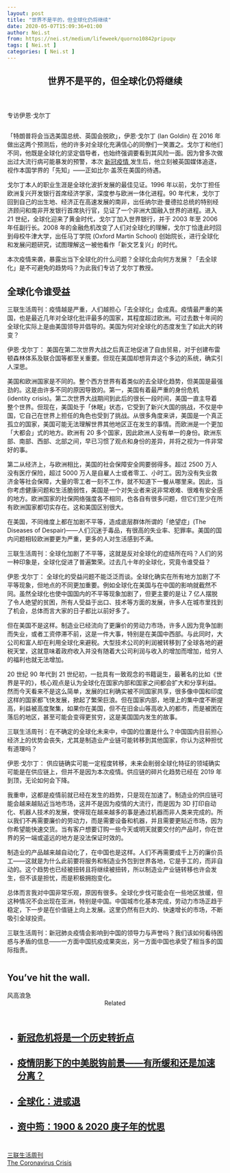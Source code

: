 ```yaml
---
layout: post
title: "世界不是平的，但全球化仍将继续"
date: 2020-05-07T15:09:36+01:00
author: Nei.st
from: https://nei.st/medium/lifeweek/quorno10842pripuqv
tags: [ Nei.st ]
categories: [ Nei.st ]
---
```


<article class="post-19623 post type-post status-publish format-standard hentry category-lifeweek tag-the-coronavirus-crisis" id="post-19623">
 <header class="page-header medium Archives">
  <div class="page-header__image">
  </div>
  <div class="page-header__content">
   <h1 class="page-title text-align-center">
    世界不是平的，但全球化仍将继续
   </h1>
  </div>
 </header>
 <div class="entry-content aesop-entry-content" id="post-19623-content">
  <link as="font" crossorigin="anonymous" href="//cdn.jsdelivr.net/gh/0nd1jyU39XQ/_/glyph/font-face/0uIzqoZjSuJfvSBnvgXTcApMtcVhMcpr.woff" rel="preload" type="font/woff"/>
  <link as="font" crossorigin="anonymous" href="//cdn.jsdelivr.net/gh/0nd1jyU39XQ/_/glyph/font-face/1sTnSLZWDKucPX6SAk.woff" rel="preload" type="font/woff"/>
  <p class="blog-post__description">
   专访伊恩·戈尔丁
  </p>
  <span id="more-19623">
  </span>
  <div class="container large img">
   <div class="aspectRatioPlaceholder">
    <div class="progressiveMedia" data-height="1286" data-width="2000">
     <img alt="" class="progressiveMedia-image" data-src="https://cdn.jsdelivr.net/gh/0nd1jyU39XQ/_/img/1/iKhUNzGu8z2w.jpg" src="https://cdn.jsdelivr.net/gh/0nd1jyU39XQ/_/img/1/iKhUNzGu8z2w.jpg"/>
    </div>
   </div>
  </div>
  <p>
   「特朗普将会当选美国总统、英国会脱欧」，伊恩·戈尔丁 (Ian Goldin) 在 2016 年做出这两个预测后，他的许多对全球化充满信心的同僚们一笑置之。戈尔丁和他们不同，他既是全球化的坚定倡导者，也始终强调要看到其风险一面。因为曾多次做出过大流行病可能暴发的预警，本次
   <a href="https://nei.st/tag/the-coronavirus-crisis">
    新冠疫情
   </a>
   发生后，他立刻被英国媒体追逐，视作本国学界的「先知」——正如比尔·盖茨在美国的待遇。
  </p>
  <p>
   戈尔丁本人的职业生涯是全球化波折发展的最佳见证。1996 年以前，戈尔丁担任欧洲复兴开发银行首席经济学家，深度参与欧洲一体化进程。90 年代末，戈尔丁回到自己的出生地、经济正在高速发展的南非，出任纳尔逊·曼德拉总统的特别经济顾问和南非开发银行首席执行官，见证了一个非洲大国融入世界的进程。进入 21 世纪，全球化迎来了黄金时代，戈尔丁加入世界银行，并于 2003 年至 2006 年任副行长。2008 年的金融危机改变了人们对全球化的理解，戈尔丁恰逢此时回到母校牛津大学，出任马丁学院 (Oxford Martin School) 创始院长，进行全球化和发展问题研究，试图理解这一被他看作「新文艺复兴」的时代。
  </p>
  <p>
   本次疫情来袭，暴露出当下全球化的什么问题？全球化会向何方发展？「去全球化」是不可避免的趋势吗？为此我们专访了戈尔丁教授。
  </p>
  <h2>
   全球化令谁受益
  </h2>
  <p>
   <span class="phNnwJb1vcZnORRPE7cBOQ">
    三联生活周刊：疫情越是严重，人们越担心「去全球化」会成真。疫情最严重的美国，也是最近几年对全球化批评最多的国家，其程度超过欧洲。可过去数十年间的全球化实际上是由美国领导并倡导的。美国为何对全球化的态度发生了如此大的转变？
   </span>
  </p>
  <p>
   <span class="phNnwJb1vcZnORRPE7cBOQ">
    伊恩·戈尔丁：
   </span>
   美国在第二次世界大战之后真正地促进了自由贸易，对于创建布雷顿森林体系及联合国等都至关重要。但现在美国却想背弃这个多边的系统，确实引人深思。
  </p>
  <div class="code-block code-block-1" style="margin: 8px 0; clear: both;">
   <div class="container ads_KbHEVhh8Rw">
    <div class="card card--blog post-sidebar">
     <div class="card-body">
      <div class="logo_ngcontent-kty-0">
      </div>
      <div class="iframe-blocker U6XAMK63Vh00WqvF2BacIQ">
       <div class="background-h60B">
       </div>
       <div class="WumZiPCS4MeMw4pxQ">
       </div>
      </div>
     </div>
     <div class="card-footer">
      <div class="card-footer-wrapper" layout="row bottom-left">
      </div>
     </div>
    </div>
   </div>
  </div>
  <p>
   美国和欧洲国家是不同的。整个西方世界有着类似的去全球化趋势，但美国是最强劲的。这是由许多不同的原因导致的。第一，美国有着最严重的身份危机 (identity crisis)。第二次世界大战期间到此后的很长一段时间，美国一直主导着整个世界。但现在，美国处于「休眠」状态，它受到了新兴大国的挑战，不仅是中国，它自己在世界上担任的角色也受到了挑战。从很多角度来讲，美国是一个真正孤立的国家，美国可能无法理解世界其他地区正在发生的事情。而欧洲是一个更加「大都会」式的地方。欧洲有 20 多个国家，因此欧洲人没有单一的身份。欧洲东部、南部、西部、北部之间，早已习惯了观点和身份的差异，并将之视为一件非常好的事。
  </p>
  <p>
   第二从经济上，与欧洲相比，美国的社会保障安全网要弱得多。超过 2500 万人没有医疗保险，超过 5000 万人是自雇人士或者零工、小时工。因为没有失业救济金等社会保障，大量的零工者一刻不工作，就不知道下一餐从哪里来。因此，当你考虑健康问题和生活脆弱性，美国是一个对失业者来说非常艰难、很难有安全感的地方。欧洲国家的社保网络强度各不相同，也各自有很多问题，但它们至少在所有欧洲国家都切实存在。这和美国区别很大。
  </p>
  <p>
   在美国，不同维度上都在加剧不平等，造成底层群体所谓的「绝望症」(The Diseases of Despair)——人们沉迷于毒品，有很高的失业率、犯罪率。美国的国内问题相较欧洲要更为严重，更多的人对生活感到不满。
  </p>
  <p>
   <span class="phNnwJb1vcZnORRPE7cBOQ">
    三联生活周刊：全球化加剧了不平等，这就是反对全球化的症结所在吗？人们的另一种印象是，全球化促进了普遍繁荣。过去几十年的全球化，究竟令谁受益？
   </span>
  </p>
  <p>
   <span class="phNnwJb1vcZnORRPE7cBOQ">
    伊恩·戈尔丁：
   </span>
   全球化的受益问题不能泛泛而谈。全球化确实在所有地方加剧了不平等现象，但地点的不同更加重要。例如全球化在美国与在中国的影响就截然不同。虽然全球化也使中国国内的不平等现象加剧了，但更主要的是让 7 亿人摆脱了令人绝望的贫困，所有人受益于出口、技术等方面的发展，许多人在城市里找到了机会，总体而言大家的日子都比以前好多了。
  </p>
  <p>
   但在美国不是这样。制造业已经流向了更廉价的劳动力市场，许多人因为竞争加剧而失业，或者工资停滞不前，这是一件大事，特别是在美国中西部。与此同时，大公司和富人却在利用全球化来避税。大型技术公司的利润被转移到了全球各地的避税天堂，这就意味着政府收入并没有随着大公司利润与收入的增加而增加，给穷人的福利也就无法增加。
  </p>
  <div class="code-block code-block-1" style="margin: 8px 0; clear: both;">
   <div class="container ads_KbHEVhh8Rw">
    <div class="card card--blog post-sidebar">
     <div class="card-body">
      <div class="logo_ngcontent-kty-0">
      </div>
      <div class="iframe-blocker U6XAMK63Vh00WqvF2BacIQ">
       <div class="background-h60B">
       </div>
       <div class="WumZiPCS4MeMw4pxQ">
       </div>
      </div>
     </div>
     <div class="card-footer">
      <div class="card-footer-wrapper" layout="row bottom-left">
      </div>
     </div>
    </div>
   </div>
  </div>
  <p>
   20 世纪 90 年代到 21 世纪初，一批具有一致观念的书籍诞生，最著名的比如《世界是平的》，核心观点是认为全球化在国家内部和国家之间都会扩大和分享利益。然而今天看来不是这么简单，发展的红利确实被不同国家共享，很多像中国和印度这样的国家都飞快发展，掀起了繁荣巨浪。但在国家内部，地理上的集中度不断提高，利益被高度聚集，如果你在美国，但不在旧金山等高收入的都市，而是被困在落后的地区，甚至可能会变得更贫穷，这是美国国内发生的故事。
  </p>
  <p>
   <span class="phNnwJb1vcZnORRPE7cBOQ">
    三联生活周刊：在不确定的全球化未来中，中国的位置是什么？中国国内目前担心经济上的优势会丧失，尤其是制造业产业链可能转移到其他国家，你认为这种担忧有道理吗？
   </span>
  </p>
  <p>
   <span class="phNnwJb1vcZnORRPE7cBOQ">
    伊恩·戈尔丁：
   </span>
   供应链确实可能一定程度转移，未来会削弱全球化特征的领域确实可能是在供应链上，但并不是因为本次疫情。供应链的碎片化趋势已经在 2019 年到顶，无论如何会下降。
  </p>
  <p>
   我重申，这都是疫情前就已经在发生的趋势，只是现在加速了。制造业的供应链可能会越来越贴近当地市场，这并不是因为疫情的大流行，而是因为 3D 打印自动化、机器人技术的发展，使得现在越来越多的事是通过机器而非人类来完成的。所以我们不再需要廉价的劳动力，而是需要设备和机器，并且需要更贴近市场，因为你希望能快速交货。当有客户想要订购一些今天或明天就要交付的产品时，你在世界的另一端或遥远的地方是没法保证时效的。
  </p>
  <p>
   制造业的产品越来越自动化了，在中国也是这样。人们不再需要成千上万的廉价员工——这就是为什么此前要将服务和制造业外包到世界各地，它是手工的，而非自动的。这个趋势也已经被扭转且将继续被扭转，所以制造业产业链转移也许会发生，但不该是担忧，而是积极拥抱变化。
  </p>
  <p>
   总体而言我对中国非常乐观，原因有很多。全球化步伐可能会在一些地区放缓，但这种情况不会出现在亚洲，特别是中国。中国城市化基本完成，劳动力市场正趋于稳定，下一步是在价值链上向上发展。这里仍然有巨大的、快速增长的市场，不断吸引全球投资。
  </p>
  <div class="code-block code-block-1" style="margin: 8px 0; clear: both;">
   <div class="container ads_KbHEVhh8Rw">
    <div class="card card--blog post-sidebar">
     <div class="card-body">
      <div class="logo_ngcontent-kty-0">
      </div>
      <div class="iframe-blocker U6XAMK63Vh00WqvF2BacIQ">
       <div class="background-h60B">
       </div>
       <div class="WumZiPCS4MeMw4pxQ">
       </div>
      </div>
     </div>
     <div class="card-footer">
      <div class="card-footer-wrapper" layout="row bottom-left">
      </div>
     </div>
    </div>
   </div>
  </div>
  <p>
   <span class="phNnwJb1vcZnORRPE7cBOQ">
    三联生活周刊：新冠肺炎疫情会影响到中国的领导力与声誉吗？我们该如何看待困惑与矛盾的信息——一方面中国抗疫成果突出，另一方面中国也承受了相当多的国际指责。
   </span>
  </p>
  <div class="aesop-content-comp-wrap aesop-content-comp-columns-1" id="aesop-content-component">
   <div class="container img gfw edge">
    <div class="BarrierFailsafe__fullBarrier___2bFWd">
     <div class="aspectRatioPlaceholder nykpaywall">
      <div class="progressiveMedia" data-height="880" data-width="1040">
       <img alt="" class="progressiveMedia-image lazyload" data-src="https://cdn.jsdelivr.net/gh/0nd1jyU39XQ/_/img/1/full-desktop@2x.png" src="https://cdn.jsdelivr.net/gh/0nd1jyU39XQ/_/img/1/full-desktop@2x.png"/>
      </div>
     </div>
     <h1 class="BarrierFailsafe__header___1VGQh">
      You’ve hit the wall.
     </h1>
     <div class="BarrierFailsafe__body___2hQxl">
      风高浪急
      <a class="wdAUwEkxSXQjBoQ" href="https://nei.st/medium/j2c6srlbezlceyrdintsxq" rel="noopener noreferrer nofollow" target="_blank">
       <span class="svgIcon svgIcon--questionMark svgIcon--19px">
       </span>
      </a>
     </div>
    </div>
   </div>
  </div>
  <section class="jsx-1092709871 collection">
   <header class="jsx-1092709871 container">
    <span class="jsx-65431776 text-icon text-right size-md spacing-xxtight weight-medium">
     <span class="jsx-65431776 text">
      <span class="jsx-1092709871">
       Related
      </span>
     </span>
    </span>
   </header>
   <ul class="jsx-1092709871 collection-list">
    <li class="jsx-1092709871">
     <section class="jsx-2013367371 container">
      <div class="jsx-2013367371 content no-cover type-collection">
       <div class="jsx-2013367371 left">
        <a class="jsx-2013367371" href="https://nei.st/medium/why-this-crisis-is-a-turning-point-in-history">
         <h2 class="jsx-2996311878 sidebar">
          新冠危机将是一个历史转折点
         </h2>
        </a>
       </div>
      </div>
     </section>
    </li>
    <li class="jsx-1092709871">
     <section class="jsx-2013367371 container">
      <div class="jsx-2013367371 content no-cover type-collection">
       <div class="jsx-2013367371 left">
        <a class="jsx-2013367371" href="https://nei.st/medium/initium/opinion-economy-us-china-future">
         <h2 class="jsx-2996311878 sidebar">
          疫情阴影下的中美脱钩前景——有所缓和还是加速分离？
         </h2>
        </a>
       </div>
      </div>
     </section>
    </li>
    <li class="jsx-1092709871">
     <section class="jsx-2013367371 container">
      <div class="jsx-2013367371 content no-cover type-collection">
       <div class="jsx-2013367371 left">
        <a class="jsx-2013367371" href="https://nei.st/medium/lifeweek/quorno10841pripuqv">
         <h2 class="jsx-2996311878 sidebar">
          全球化：进或退
         </h2>
        </a>
       </div>
      </div>
     </section>
    </li>
    <li class="jsx-1092709871">
     <section class="jsx-2013367371 container">
      <div class="jsx-2013367371 content no-cover type-collection">
       <div class="jsx-2013367371 left">
        <a class="jsx-2013367371" href="https://nei.st/medium/an-old-anxiety-in-a-new-era">
         <h2 class="jsx-2996311878 sidebar">
          资中筠：1900 &amp; 2020 庚子年的忧思
         </h2>
        </a>
       </div>
      </div>
     </section>
    </li>
   </ul>
  </section>
  <div class="container qyoLgsBMfk2RyP6PZqEQUQ">
   <div class="TA9FsqtAclEQEnnC">
    <a class="q9pBoz6iftkg" href="https://nei.st" rel="noopener noreferrer nofollow">
     <div class="ISq0AssRMiRdK46s31e1tA">
      <div class="VBC0sS11TRzyNj7ur4DqLQ">
      </div>
     </div>
    </a>
   </div>
  </div>
  <div class="code-block code-block-2" style="margin: 8px 0; clear: both;">
   <br/>
   <div class="container ads_KbHEVhh8Rw">
    <div class="card card--blog post-sidebar">
     <div class="card-body">
      <div class="logo_ngcontent-kty-0">
      </div>
      <div class="iframe-blocker U6XAMK63Vh00WqvF2BacIQ">
       <div class="background-h60B">
       </div>
       <div class="WumZiPCS4MeMw4pxQ">
       </div>
      </div>
     </div>
     <div class="card-footer">
      <div class="card-footer-wrapper" layout="row bottom-left">
      </div>
     </div>
    </div>
   </div>
  </div>
 </div>
 <footer class="entry-footer">
  <div class="categories icon-link">
   <a href="https://nei.st/category/medium/lifeweek" rel="category tag">
    三联生活周刊
   </a>
  </div>
  <div class="tags icon-link">
   <a href="https://nei.st/tag/the-coronavirus-crisis" rel="tag">
    The Coronavirus Crisis
   </a>
  </div>
 </footer>
</article>

